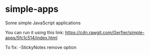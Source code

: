 # simple-apps
Some simple JavaScript applications 


You can run it using this link: https://cdn.rawgit.com/Gerfier/simple-apps/5fc1c514/index.html

To fix:
-StickyNotes remove option
